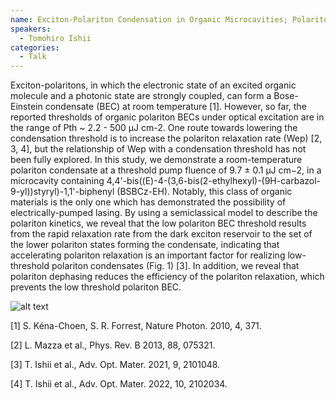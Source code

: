 ```yaml
---
name: Exciton-Polariton Condensation in Organic Microcavities; Polariton Relaxation and Polariton Dephasing Dynamics
speakers:
  - Tomohiro Ishii
categories:
  - Talk
---
```


Exciton-polaritons, in which the electronic state of an excited organic molecule and a photonic state are strongly coupled, can form a Bose-Einstein condensate (BEC) at room temperature [1]. However, so far, the reported thresholds of organic polariton BECs under optical excitation are in the range of Pth ~ 2.2 - 500 μJ cm-2. One route towards lowering the condensation threshold is to increase the polariton relaxation rate (Wep) [2, 3, 4], but the relationship of Wep with a condensation threshold has not been fully explored. 
In this study, we demonstrate a room-temperature polariton condensate at a threshold pump fluence of 9.7 ± 0.1 μJ cm−2, in a microcavity containing 4,4'-bis((E)-4-(3,6-bis(2-ethylhexyl)-(9H-carbazol-9-yl))styryl)-1,1'-biphenyl (BSBCz-EH). Notably, this class of organic materials is the only one which has demonstrated the possibility of electrically-pumped lasing. By using a semiclassical model to describe the polariton kinetics, we reveal that the low polariton BEC threshold results from the rapid relaxation rate from the dark exciton reservoir to the set of the lower polariton states forming the condensate, indicating that accelerating polariton relaxation is an important factor for realizing low-threshold polariton condensates (Fig. 1) [3]. In addition, we reveal that polariton dephasing reduces the efficiency of the polariton relaxation, which prevents the low threshold polariton BEC. 

![alt text](../../assets/speakers_figures/tomohiroIshii.png)

[1] S. Kéna-Choen, S. R. Forrest, Nature Photon. 2010, 4, 371.

[2] L. Mazza et al., Phys. Rev. B 2013, 88, 075321.

[3] T. Ishii et al., Adv. Opt. Mater. 2021, 9, 2101048.

[4] T. Ishii et al., Adv. Opt. Mater. 2022, 10, 2102034.
